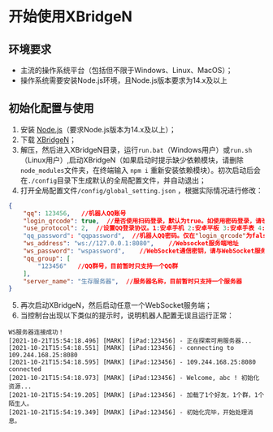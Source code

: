 # 开始使用XBridgeN
## 环境要求
* 主流的操作系统平台（包括但不限于Windows、Linux、MacOS）；
* 操作系统需要安装Node.js环境，且Node.js版本要求为14.x及以上

## 初始化配置与使用
1. 安装 [Node.js](https://nodejs.org/)（要求Node.js版本为14.x及以上）；
2. 下载 [XBridgeN](https://gitee.com/xbridgex/XBridge-Nodejs/attach_files/868764/download/XBridgeN_1.0.0_beta11012343.zip)；
3. 解压，然后进入XBridgeN目录，运行`run.bat`（Windows用户）或`run.sh`（Linux用户）,启动XBridgeN（如果启动时提示缺少依赖模块，请删除`node_modules`文件夹，在终端输入 `npm i` 重新安装依赖模块）。初次启动后会在``./config``目录下生成默认的全局配置文件，并自动退出；
4. 打开全局配置文件`/config/global_setting.json` ，根据实际情况进行修改：
```json
{
	"qq": 123456,   //机器人QQ账号
	"login_qrcode": true,  //是否使用扫码登录，默认为true。如使用密码登录，请改为false
	"use_protocol": 2,	//设置QQ登录协议。1:安卓手机 2:安卓平板 3:安卓手表 4:MacOS 5:iPad
	"qq_password": "qqpassword",  //机器人QQ密码。仅在"login_qrcode"为false（使用密码登录）时，该项配置才有效
	"ws_address": "ws://127.0.0.1:8080",    //Websocket服务端地址
	"ws_password": "wspassword",    //WebSocket通信密钥，请与WebSocket服务端通信密钥保持一致
	"qq_group": [
		"123456"   //QQ群号，目前暂时只支持一个QQ群
	],
	"server_name": "生存服务器",  //服务器名称，目前暂时只支持一个服务器
}
```

5. 再次启动XBridgeN，然后启动任意一个WebSocket服务端；
6. 当控制台出现以下类似的提示时，说明机器人配置无误且运行正常：
```
WS服务器连接成功！
[2021-10-21T15:54:18.496] [MARK] [iPad:123456] - 正在探索可用服务器...
[2021-10-21T15:54:18.551] [MARK] [iPad:123456] - connecting to 109.244.168.25:8080
[2021-10-21T15:54:18.595] [MARK] [iPad:123456] - 109.244.168.25:8080 connected
[2021-10-21T15:54:18.973] [MARK] [iPad:123456] - Welcome, abc ! 初始化资源...
[2021-10-21T15:54:19.205] [MARK] [iPad:123456] - 加载了1个好友，1个群，1个陌生人。
[2021-10-21T15:54:19.349] [MARK] [iPad:123456] - 初始化完毕，开始处理消息。
```